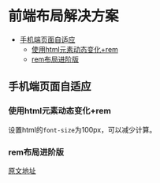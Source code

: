 # 前端布局解决方案

<!-- TOC depthFrom:2 -->

- [手机端页面自适应](#手机端页面自适应)
  - [使用html元素动态变化+rem](#使用html元素动态变化rem)
  - [rem布局进阶版](#rem布局进阶版)

<!-- /TOC -->

## 手机端页面自适应

### 使用html元素动态变化+rem

设置html的`font-size`为100px，可以减少计算。

### rem布局进阶版
 
[原文地址](https://www.jianshu.com/p/985d26b40199)



